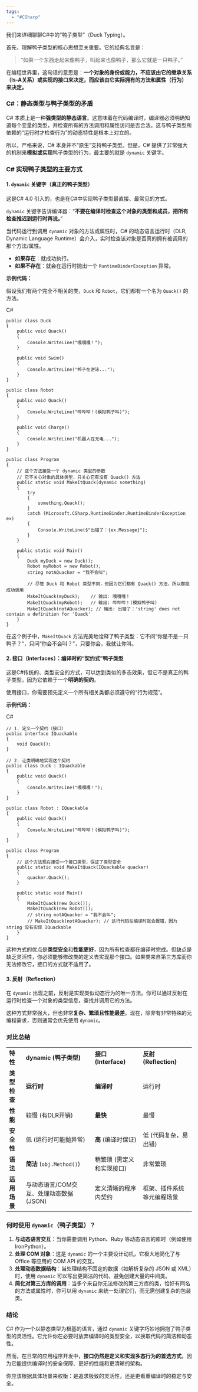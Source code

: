 ```yaml
---
tags:
  - "#CSharp"
---
```


我们来详细聊聊C#中的“鸭子类型”（Duck Typing）。

首先，理解鸭子类型的核心思想至关重要。它的经典名言是：

> “如果一个东西走起来像鸭子，叫起来也像鸭子，那么它就是一只鸭子。”

在编程世界里，这句话的意思是：**一个对象的身份或能力，不应该由它的继承关系（Is-A关系）或实现的接口来决定，而应该由它实际拥有的方法和属性（行为）来决定。**

### C#：静态类型与鸭子类型的矛盾

C# 本质上是一种**强类型的静态语言**。这意味着在代码编译时，编译器必须明确知道每个变量的类型，并检查所有的方法调用和属性访问是否合法。这与鸭子类型所依赖的“运行时才检查行为”的动态特性是根本上对立的。

所以，严格来说，C# 本身并不“原生”支持鸭子类型。但是，C# 提供了非常强大的机制来**模拟或实现**鸭子类型的行为，最主要的就是 `dynamic` 关键字。

### C# 实现鸭子类型的主要方式

#### 1. `dynamic` 关键字（真正的鸭子类型）

这是C# 4.0 引入的，也是在C#中实现鸭子类型最直接、最常见的方式。

`dynamic` 关键字告诉编译器：“**不要在编译时检查这个对象的类型和成员，把所有检查推迟到运行时再说。**”

当代码运行到调用 `dynamic` 对象的方法或属性时，C# 的动态语言运行时（DLR, Dynamic Language Runtime）会介入，实时检查该对象是否真的拥有被调用的那个方法/属性。

- **如果存在**：就成功执行。
- **如果不存在**：就会在运行时抛出一个 `RuntimeBinderException` 异常。

**示例代码：**

假设我们有两个完全不相关的类，`Duck` 和 `Robot`，它们都有一个名为 `Quack()` 的方法。

C#

```
public class Duck
{
    public void Quack()
    {
        Console.WriteLine("嘎嘎嘎！");
    }

    public void Swim()
    {
        Console.WriteLine("鸭子在游泳...");
    }
}

public class Robot
{
    public void Quack()
    {
        Console.WriteLine("哔哔哔！(模拟鸭子叫)");
    }

    public void Charge()
    {
        Console.WriteLine("机器人在充电...");
    }
}

public class Program
{
    // 这个方法接受一个 dynamic 类型的参数
    // 它不关心对象的具体类型，只关心它有没有 Quack() 方法
    public static void MakeItQuack(dynamic something)
    {
        try
        {
            something.Quack();
        }
        catch (Microsoft.CSharp.RuntimeBinder.RuntimeBinderException ex)
        {
            Console.WriteLine($"出错了：{ex.Message}");
        }
    }

    public static void Main()
    {
        Duck myDuck = new Duck();
        Robot myRobot = new Robot();
        string notAQuacker = "我不会叫";

        // 尽管 Duck 和 Robot 类型不同，但因为它们都有 Quack() 方法，所以都能成功调用
        MakeItQuack(myDuck);    // 输出: 嘎嘎嘎！
        MakeItQuack(myRobot);   // 输出: 哔哔哔！(模拟鸭子叫)
        MakeItQuack(notAQuacker); // 输出: 出错了：'string' does not contain a definition for 'Quack'
    }
}
```

在这个例子中，`MakeItQuack` 方法完美地诠释了鸭子类型：它不问“你是不是一只鸭子？”，只问“你会不会叫？”，只要你会，我就让你叫。

#### 2. 接口（Interfaces）：编译时的“契约式”鸭子类型

这是C#传统的、类型安全的方式，可以达到类似的多态效果，但它不是真正的鸭子类型，因为它依赖于一个**明确的契约**。

使用接口，你需要预先定义一个所有相关类都必须遵守的“行为规范”。

**示例代码：**

C#

```
// 1. 定义一个契约（接口）
public interface IQuackable
{
    void Quack();
}

// 2. 让类明确地实现这个契约
public class Duck : IQuackable
{
    public void Quack()
    {
        Console.WriteLine("嘎嘎嘎！");
    }
}

public class Robot : IQuackable
{
    public void Quack()
    {
        Console.WriteLine("哔哔哔！(模拟鸭子叫)");
    }
}

public class Program
{
    // 这个方法现在接受一个接口类型，保证了类型安全
    public static void MakeItQuack(IQuackable quacker)
    {
        quacker.Quack();
    }

    public static void Main()
    {
        MakeItQuack(new Duck());
        MakeItQuack(new Robot());
        // string notAQuacker = "我不会叫";
        // MakeItQuack(notAQuacker); // 这行代码在编译时就会报错，因为 string 没有实现 IQuackable
    }
}
```

这种方式的优点是**类型安全**和**性能更好**，因为所有检查都在编译时完成。但缺点是缺乏灵活性，你必须能够修改类的定义去实现那个接口。如果类来自第三方库而你无法修改它，接口的方式就不适用了。

#### 3. 反射（Reflection）

在 `dynamic` 出现之前，反射是实现类似动态行为的唯一方法。你可以通过反射在运行时检查一个对象的类型信息，查找并调用它的方法。

这种方式非常强大，但也非常**复杂、繁琐且性能最差**。现在，除非有非常特殊的元编程需求，否则通常会优先使用 `dynamic`。

### 对比总结

|   |   |   |   |
|---|---|---|---|
|**特性**|**dynamic (鸭子类型)**|**接口 (Interface)**|**反射 (Reflection)**|
|**类型检查**|**运行时**|**编译时**|运行时|
|**性能**|较慢 (有DLR开销)|**最快**|最慢|
|**安全性**|低 (运行时可能抛异常)|**高** (编译时保证)|低 (代码复杂，易出错)|
|**语法**|**简洁** (`obj.Method()`)|稍繁琐 (需定义和实现接口)|非常繁琐|
|**适用场景**|与动态语言/COM交互、处理动态数据(JSON)|定义清晰的程序内契约|框架、插件系统等元编程场景|

### 何时使用 `dynamic`（鸭子类型）？

1. **与动态语言交互**：当你需要调用 Python、Ruby 等动态语言的库时（例如使用 IronPython）。
2. **处理 COM 对象**：这是 `dynamic` 的一个主要设计动机，它极大地简化了与 Office 等应用的 COM API 的交互。
3. **处理动态数据结构**：当处理结构不固定的数据（如解析复杂的 JSON 或 XML）时，使用 `dynamic` 可以写出更简洁的代码，避免创建大量的中间类。
4. **简化对第三方库的调用**：当多个来自你无法修改的第三方库的类，恰好有同名的方法或属性时，你可以用 `dynamic` 来统一处理它们，而无需创建复杂的包装类。

### 结论

C# 作为一个以静态类型为根基的语言，通过 `dynamic` 关键字巧妙地拥抱了鸭子类型的灵活性。它允许你在必要时放弃编译时的类型安全，以换取代码的简洁和动态性。

然而，在日常的应用程序开发中，**接口仍然是定义和实现多态行为的首选方式**，因为它能提供编译时的安全保障、更好的性能和更清晰的架构。

你应该根据具体场景来权衡：是追求极致的灵活性，还是更看重编译时的稳定与安全。